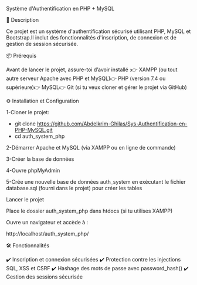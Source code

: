 Système d'Authentification en PHP + MySQL

📌 Description

Ce projet est un système d'authentification sécurisé utilisant PHP, MySQL et Bootstrap.Il inclut des fonctionnalités d'inscription, de connexion et de gestion de session sécurisée.

📦 Prérequis

Avant de lancer le projet, assure-toi d’avoir installé :👉 XAMPP (ou tout autre serveur Apache avec PHP et MySQL)👉 PHP (version 7.4 ou supérieure)👉 MySQL👉 Git (si tu veux cloner et gérer le projet via GitHub)

⚙️ Installation et Configuration

1-Cloner le projet:
- git clone https://github.com/Abdelkrim-Ghilas/Sys-Authentification-en-PHP-MySQL.git
- cd auth_system_php

2-Démarrer Apache et MySQL (via XAMPP ou en ligne de commande)

3-Créer la base de données

4-Ouvre phpMyAdmin

5-Crée une nouvelle base de données auth_system en exécutant le fichier database.sql (fourni dans le projet) pour créer les tables


Lancer le projet

Place le dossier auth_system_php dans htdocs (si tu utilises XAMPP)

Ouvre un navigateur et accède à :

http://localhost/auth_system_php/

🛠️ Fonctionnalités

✔️ Inscription et connexion sécurisées
✔️ Protection contre les injections SQL, XSS et CSRF
✔️ Hashage des mots de passe avec password_hash()
✔️ Gestion des sessions sécurisée

